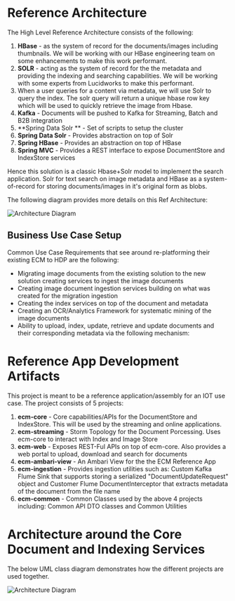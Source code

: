 # Reference Architecture
The High Level Reference Architecture consists of the following: 

1. **HBase** - as the system of record for the documents/images including thumbnails.  We will be working with our HBase engineering team on some enhancements to make this work performant. 
2. **SOLR** - acting as the system of record for the the metadata and providing the indexing and searching capabilities. We will be working with some experts from Lucidworks to make this performant. 
3. When a user queries  for a content via metadata, we will use Solr to query the index. The  solr query will return a unique hbase row key which will be used to quickly retrieve the image from Hbase. 
3. **Kafka** - Documents will be pushed to Kafka for Streaming, Batch and B2B integration
4. **Spring Data Solr ** - Set of scripts to setup the cluster
5. **Spring Data Solr** - Provides abstraction on top of Solr 
6. **Spring HBase** - Provides an abstraction on top of HBase
7. **Spring MVC** - Provides a REST interface to expose DocumentStore and IndexStore services

Hence this solution is a classic Hbase+Solr model to implement the search application.  Solr for text search on image metadata and HBase as a system-of-record for storing documents/images in it's original form as blobs.

The following diagram provides more details on this Ref Architecture:

![Architecture Diagram](ecm-ref-arch.png)

## Business Use Case Setup

Common Use Case Requirements that see around re-platforming their existing ECM to HDP are the following:

*  Migrating image documents from the existing solution to the new solution creating services to ingest the image documents
* Creating image document ingestion services building on what was created for the migration ingestion
* Creating the index services on top of the document and metadata
* Creating an OCR/Analytics Framework for systematic mining of the image documents
* Ability to upload, index, update, retrieve and update documents and their corresponding metadata via the following mechanism:

# Reference App Development Artifacts
This project is meant to be a reference application/assembly for an IOT use case. The project consists of 5 projects:

1. **ecm-core** - Core capabilities/APIs for the DocumentStore and IndexStore. This will be used by the streaming and online applications.
2. **ecm-streaming** - Storm Topology for the Document Porcessing. Uses ecm-core to interact with Index and Image Store
3. **ecm-web** - Exposes REST-Ful APIs on top of ecm-core. Also provides a web portal to upload, download and search for documents
4. **ecm-ambari-view** - An Ambari View for the the ECM Reference App
5. **ecm-ingestion** - Provides ingestion utilities such as: Custom Kafka Flume Sink that supports storing a serialized "DocumentUpdateRequest" object and Customer Flume DocumentInterceptor that extracts metadata of the document from the file name
6. **ecm-common** - Common Classes used by the above 4 projects including: Common API DTO classes and Common Utilities

# Architecture around the Core Document and Indexing Services
The below UML class diagram demonstrates how the different projects are used together.

![Architecture Diagram](uml-architecture.png)
